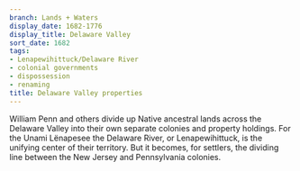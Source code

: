 ```yaml
---
branch: Lands + Waters
display_date: 1682-1776
display_title: Delaware Valley
sort_date: 1682
tags:
- Lenapewihittuck/Delaware River
- colonial governments
- dispossession
- renaming
title: Delaware Valley properties
---
```


William Penn and others divide up Native ancestral lands across the Delaware Valley into their own separate colonies and property holdings. For the Unami Lënapesee the Delaware River, or Lenapewihittuck, is the unifying center of their territory. But it becomes, for settlers, the dividing line between the New Jersey and Pennsylvania colonies.
